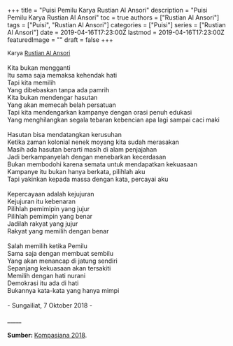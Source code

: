 +++
title = "Puisi Pemilu Karya Rustian Al Ansori"
description = "Puisi Pemilu Karya Rustian Al Ansori"
toc = true
authors = ["Rustian Al Ansori"]
tags = ["Puisi", "Rustian Al Ansori"]
categories = ["Puisi"]
series = ["Rustian Al Ansori"]
date = 2019-04-16T17:23:00Z
lastmod = 2019-04-16T17:23:00Z
featuredImage = ""
draft = false
+++

<div style="text-align: justify;">
<div style="font-size: small;">Karya <a href="/authors/rustian-al-ansori/" target="_blank">Rustian Al Ansori</a></div><br />
Kita bukan mengganti<br />Itu sama saja memaksa kehendak hati<br />Tapi kita memilih<br />Yang dibebaskan tanpa ada pamrih<br />Kita bukan mendengar hasutan<br />Yang akan memecah belah persatuan<br />Tapi kita mendengarkan kampanye dengan orasi penuh edukasi<br />Yang menghilangkan segala tebaran kebencian apa lagi sampai caci maki<br /><br />Hasutan bisa mendatangkan kerusuhan<br />Ketika zaman kolonial nenek moyang kita sudah merasakan<br />Masih ada hasutan berarti masih di alam penjajahan<br />Jadi berkampanyelah dengan menebarkan kecerdasan<br />Bukan membodohi karena semata untuk mendapatkan kekuasaan<br />Kampanye itu bukan hanya berkata, pilihlah aku<br />Tapi yakinkan kepada massa dengan kata, percayai aku<br /><br />Kepercayaan adalah kejujuran<br />Kejujuran itu kebenaran<br />Pilihlah pemimipin yang jujur<br />Pilihlah pemimpin yang benar<br />Jadilah rakyat yang jujur<br />Rakyat yang memilih dengan benar<br /><br />Salah memilih ketika Pemilu<br />Sama saja dengan membuat sembilu<br />Yang akan menancap di jatung sendiri<br />Sepanjang kekuasaan akan tersakiti<br />Memilih dengan hati nurani<br />Demokrasi itu ada di hati<br />Bukannya kata-kata yang hanya mimpi<br /><br />- Sungailiat, 7 Oktober 2018 -<br /><br />
_____<br /><br />
<b>Sumber: </b> <a href="https://www.kompasiana.com/rustian/5bba0d93677ffb61557d5385/puisi-pemilu?page=all" target="_blank">Kompasiana 2018</a>.</div>
